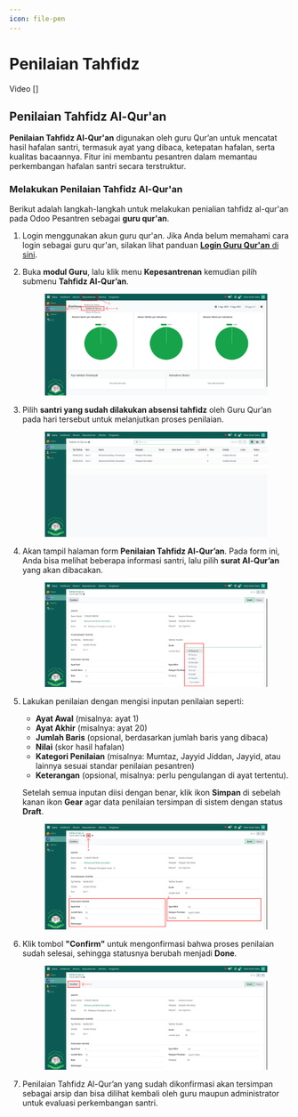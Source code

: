 ```yaml
---
icon: file-pen
---
```


# Penilaian Tahfidz

Video \[]

## Penilaian Tahfidz Al-Qur'an

**Penilaian Tahfidz Al-Qur'an** digunakan oleh guru Qur’an untuk mencatat hasil hafalan santri, termasuk ayat yang dibaca, ketepatan hafalan, serta kualitas bacaannya. Fitur ini membantu pesantren dalam memantau perkembangan hafalan santri secara terstruktur.

### Melakukan Penilaian Tahfidz Al-Qur'an

Berikut adalah langkah-langkah untuk melakukan penialian tahfidz al-qur'an pada Odoo Pesantren sebagai **guru qur'an**.

1. Login menggunakan akun guru qur'an. Jika Anda belum memahami cara login sebagai guru qur'an, silakan lihat panduan [**Login Guru Qur'an** di sini](../../../setup-and-konfigurasi/panduan-login/login-guru.md).
2.  Buka **modul Guru**, lalu klik menu **Kepesantrenan** kemudian pilih submenu **Tahfidz Al-Qur’an**.

    <figure><img src="../../../.gitbook/assets/images-469.png" alt=""><figcaption></figcaption></figure>


3.  Pilih **santri yang sudah dilakukan absensi tahfidz** oleh Guru Qur’an pada hari tersebut untuk melanjutkan proses penilaian.

    <figure><img src="../../../.gitbook/assets/images-470.png" alt=""><figcaption></figcaption></figure>


4.  Akan tampil halaman form **Penilaian Tahfidz Al-Qur’an**. Pada form ini, Anda bisa melihat beberapa informasi santri, lalu pilih **surat Al-Qur’an** yang akan dibacakan.

    <figure><img src="../../../.gitbook/assets/images-471.png" alt=""><figcaption></figcaption></figure>


5.  Lakukan penilaian dengan mengisi inputan penilaian seperti:

    * **Ayat Awal** (misalnya: ayat 1)
    * **Ayat Akhir** (misalnya: ayat 20)
    * **Jumlah Baris** (opsional, berdasarkan jumlah baris yang dibaca)
    * **Nilai** (skor hasil hafalan)
    * **Kategori Penilaian** (misalnya: Mumtaz, Jayyid Jiddan, Jayyid, atau lainnya sesuai standar penilaian pesantren)
    * **Keterangan** (opsional, misalnya: perlu pengulangan di ayat tertentu).

    Setelah semua inputan diisi dengan benar, klik ikon **Simpan** di sebelah kanan ikon **Gear** agar data penilaian tersimpan di sistem dengan status **Draft**.

    <figure><img src="../../../.gitbook/assets/images-472.png" alt=""><figcaption></figcaption></figure>


6.  Klik tombol **"Confirm"** untuk mengonfirmasi bahwa proses penilaian sudah selesai, sehingga statusnya berubah menjadi **Done**.

    <figure><img src="../../../.gitbook/assets/images-473.png" alt=""><figcaption></figcaption></figure>


7. Penilaian Tahfidz Al-Qur’an yang sudah dikonfirmasi akan tersimpan sebagai arsip dan bisa dilihat kembali oleh guru maupun administrator untuk evaluasi perkembangan santri.
